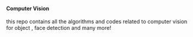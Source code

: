 #### Computer Vision
 <p> this repo contains all the algorithms and codes related to computer vision for object , face detection and many more! </p>
